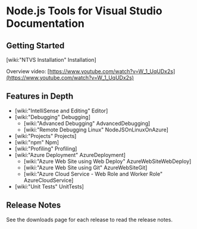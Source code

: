 Node.js Tools for Visual Studio Documentation
=============================================

Getting Started
---------------

[wiki:"NTVS Installation" Installation]

Overview video: [https://www.youtube.com/watch?v=W_1_UqUDx2s](https://www.youtube.com/watch?v=W_1_UqUDx2s)

Features in Depth
-----------------

* [wiki:"IntelliSense and Editing" Editor]
* [wiki:"Debugging" Debugging]
	* [wiki:"Advanced Debugging" AdvancedDebugging]
	* [wiki:"Remote Debugging Linux" NodeJSOnLinuxOnAzure]
* [wiki:"Projects" Projects]
* [wiki:"npm" Npm]
* [wiki:"Profiling" Profiling]
* [wiki:"Azure Deployment" AzureDeployment]
	* [wiki:"Azure Web Site using Web Deploy" AzureWebSiteWebDeploy]
	* [wiki:"Azure Web Site using Git" AzureWebSiteGit]
	* [wiki:"Azure Cloud Service - Web Role and Worker Role" AzureCloudService]
* [wiki:"Unit Tests" UnitTests]

Release Notes
-------------

See the downloads page for each release to read the release notes.
